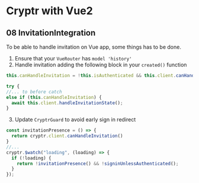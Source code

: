 # Cryptr with Vue2

## 08 InvitationIntegration

To be able to handle invitation on Vue app, some things has to be done.

1. Ensure that your `VueRouter` has  `model 'history'`
2. Handle invitation adding the following block in your `created()` function

```typescript
this.canHandleInvitation = !this.isAuthenticated && this.client.canHandleInvitation();

try {
//... to before catch
else if (this.canHandleInvitation) {
  await this.client.handleInvitationState();
}
```

3. Update `CryptrGuard` to avoid early sign in redirect

```typescript
const invitationPresence = () => {
  return cryptr.client.canHandleInvitation()
}
//...
cryptr.$watch("loading", (loading) => {
  if (!loading) {
    return !invitationPresence() && !signinUnlessAuthenticated();
  }
});
```
